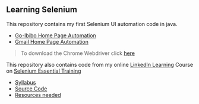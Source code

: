 ## Learning Selenium
This repository contains my first Selenium UI automation code in java. 
* [Go-Ibibo Home Page Automation](GoibiboDemo.java)
* [Gmail Home Page Automation](GmailDemo.java)

> To download the Chrome Webdriver click [here](https://sites.google.com/a/chromium.org/chromedriver)

This repository also contains code from my online [LinkedIn Learning](https://www.linkedin.com/learning) Course on [Selenium Essential Training](https://www.linkedin.com/learning/selenium-essential-training)
* [Syllabus](Selenium-Essential-Training/syllabus.jpg)
* [Source Code](Selenium-Essential-Training/Examples)
* [Resources needed](Selenium-Essential-Training/resources)